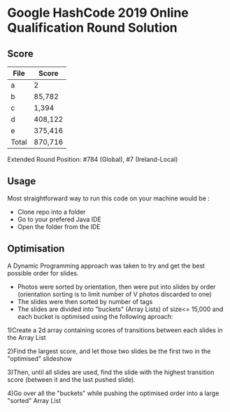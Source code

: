 # Google HashCode 2019 Online Qualification Round Solution
## Score
| File  | Score  |
|---|---|
| a  |  2 |
| b  | 85,782  |
| c  |  1,394 |
| d  | 408,122  |
| e  | 375,416  |
| Total  | 870,716  |

Extended Round Position: #784 (Global), #7 (Ireland-Local)

## Usage

Most straightforward way to run this code on your machine would be :
* Clone repo into a folder
* Go to your prefered Java IDE
* Open the folder from the IDE

## Optimisation

A Dynamic Programming approach was taken to try and get the best possible order for slides.
* Photos were sorted by orientation, then were put into slides by order (orientation sorting is to limit number of V photos discarded to one)
* The slides were then sorted by number of tags
* The slides are divided into "buckets" (Array Lists) of size<= 15,000 and each bucket is optimised using the following aproach:

1)Create a 2d array containing scores of transitions between each slides in the Array List

2)Find the largest score, and let those two slides be the first two in the "optimised" slideshow

3)Then, until all slides are used, find the slide with the highest transition score (between it and the last pushed slide).

4)Go over all the "buckets" while pushing the optimised order into a large "sorted" Array List
